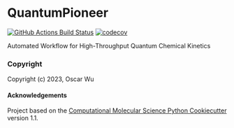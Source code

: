 QuantumPioneer
==============================
[//]: # (Badges)
[![GitHub Actions Build Status](https://github.com/REPLACE_WITH_OWNER_ACCOUNT/QuantumPioneer/workflows/CI/badge.svg)](https://github.com/REPLACE_WITH_OWNER_ACCOUNT/QuantumPioneer/actions?query=workflow%3ACI)
[![codecov](https://codecov.io/gh/REPLACE_WITH_OWNER_ACCOUNT/QuantumPioneer/branch/main/graph/badge.svg)](https://codecov.io/gh/REPLACE_WITH_OWNER_ACCOUNT/QuantumPioneer/branch/main)


Automated Workflow for High-Throughput Quantum Chemical Kinetics

### Copyright

Copyright (c) 2023, Oscar Wu


#### Acknowledgements
 
Project based on the 
[Computational Molecular Science Python Cookiecutter](https://github.com/molssi/cookiecutter-cms) version 1.1.

